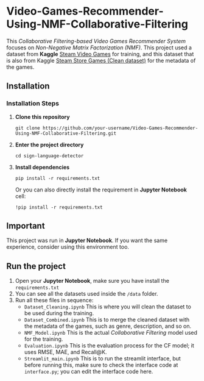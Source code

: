 # Video-Games-Recommender-Using-NMF-Collaborative-Filtering

This *Collaborative Filtering-based Video Games Recommender System* focuses on *Non-Negative Matrix Factorization (NMF)*. This project used a dataset from **Kaggle** [Steam Video Games](https://www.kaggle.com/datasets/tamber/steam-video-games "Get Dataset Here") for training, and this dataset that is also from Kaggle [Steam Store Games (Clean dataset)](https://www.kaggle.com/datasets/tamber/steam-video-games "Get Dataset Here") for the metadata of the games. 

## Installation  

### Installation Steps  

1. **Clone this repository**  
   ```
   git clone https://github.com/your-username/Video-Games-Recommender-Using-NMF-Collaborative-Filtering.git
   ```
   
2. **Enter the project directory**
   ```
   cd sign-language-detector
   ```
   
3. **Install dependencies**
   ```
   pip install -r requirements.txt
   ```

   Or you can also directly install the requirement in **Jupyter Notebook** cell:
   
   ```
   !pip install -r requirements.txt
   ```

## Important

This project was run in **Jupyter Notebook**. If you want the same experience, consider using this environment too.

## Run the project

1. Open your **Jupyter Notebook**, make sure you have install the ```requirements.txt```
2. You can see all the datasets used inside the ```/data``` folder.
3. Run all these files in sequence:
   - ```Dataset_Cleaning.ipynb``` This is where you will clean the dataset to be used during the training.
   - ```Dataset_Combined.ipynb``` This is to merge the cleaned dataset with the metadata of the games, such as genre, description, and so on.
   - ```NMF_Model.ipynb``` This is the actual *Collaborative Filtering* model used for the training.
   - ```Evaluation.ipynb``` This is the evaluation process for the CF model; it uses RMSE, MAE, and Recall@K.
   - ```Streamlit_main.ipynb``` This is to run the streamlit interface, but before running this, make sure to check the interface code at ```interface.py```; you can edit the interface code here.
